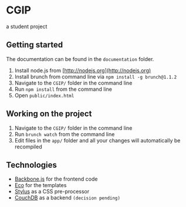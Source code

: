 # CGIP

a student project

## Getting started

The documentation can be found in the `documentation` folder.

1. Install node.js from [http://nodejs.org](http://nodejs.org)
2. Install brunch from command line via `npm install -g brunch@1.1.2`
3. Navigate to the `CGIP/` folder in the command line
4. Run `npm install` from the command line
5. Open `public/index.html`

## Working on the project

1. Navigate to the `CGIP/` folder in the command line
2. Run `brunch watch` from the command line
3. Edit files in the `app/` folder and all your changes will automatically be recompiled

## Technologies

- [Backbone.js](http://documentcloud.github.com/backbone/) for the frontend code
- [Eco](https://github.com/sstephenson/eco) for the templates
- [Stylus](http://learnboost.github.com/stylus/) as a CSS pre-processor
- [CouchDB](http://couchdb.apache.org) as a backend `(decision pending)`
